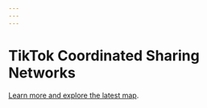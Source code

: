 ```yaml
---
---
---
```


# TikTok Coordinated Sharing Networks

[Learn more and explore the latest map](https://fabiogiglietto.github.io/tiktok_csbn/tt_viz.html).
